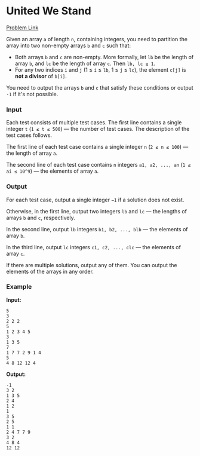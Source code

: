# United We Stand
[Problem Link](https://codeforces.com/problemset/problem/1859/A)

Given an array `a` of length `n`, containing integers, you need to partition the array into two non-empty arrays `b` and `c` such that:

- Both arrays `b` and `c` are non-empty. More formally, let `lb` be the length of array `b`, and `lc` be the length of array `c`. Then `lb, lc ≥ 1`.
- For any two indices `i` and `j` (1 ≤ `i` ≤ `lb`, 1 ≤ `j` ≤ `lc`), the element `c[j]` is **not a divisor** of `b[i]`.

You need to output the arrays `b` and `c` that satisfy these conditions or output `-1` if it's not possible.


### Input
Each test consists of multiple test cases. The first line contains a single integer `t` (`1 ≤ t ≤ 500`) — the number of test cases. The description of the test cases follows.

The first line of each test case contains a single integer `n` (`2 ≤ n ≤ 100`) — the length of array `a`.

The second line of each test case contains `n` integers `a1, a2, ..., an` (`1 ≤ ai ≤ 10^9`) — the elements of array `a`.

### Output
For each test case, output a single integer `−1` if a solution does not exist.

Otherwise, in the first line, output two integers `lb` and `lc` — the lengths of arrays `b` and `c`, respectively.

In the second line, output `lb` integers `b1, b2, ..., blb` — the elements of array `b`.

In the third line, output `lc` integers `c1, c2, ..., clc` — the elements of array `c`.

If there are multiple solutions, output any of them. You can output the elements of the arrays in any order. 

### Example

**Input:**
```
5
3
2 2 2
5
1 2 3 4 5
3
1 3 5
7
1 7 7 2 9 1 4
5
4 8 12 12 4
```

**Output:**
```
-1
3 2
1 3 5 
2 4 
1 2
1 
3 5 
2 5
1 1 
2 4 7 7 9 
3 2
4 8 4 
12 12 
```